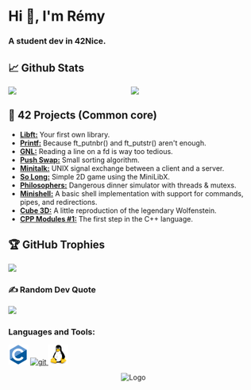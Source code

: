 <h1 >Hi 👋, I'm Rémy</h1>
<h3 >A student dev in 42Nice.</h3>

## 📈 Github Stats
<div style="display: flex; justify-content: space-between;">
  <img src="https://github-readme-stats.vercel.app/api?username=remyd06&theme=react&show_icons=true&hide_border=true&count_private=true" style="width: 48%;">
  <img src="https://github-readme-streak-stats.herokuapp.com/?user=remyd06&theme=react&hide_border=true" style="width: 51%;">
</div>

## 🔭 42 Projects (Common core)
<ul>
    <li><strong><a href="https://github.com/remyd06/1-libft">Libft:</a></strong> Your first own library.</li>
    <li><strong><a href="https://github.com/remyd06/2.1-ft_printf">Printf:</a></strong> Because ft_putnbr() and ft_putstr() aren't enough.</li>
    <li><strong><a href="https://github.com/remyd06/2.2-get_next_line">GNL:</a></strong> Reading a line on a fd is way too tedious.</li>
    <li><strong><a href="https://github.com/remyd06/3.1-push_swap">Push Swap:</a></strong> Small sorting algorithm.</li>
    <li><strong><a href="https://github.com/remyd06/3.2-minitalk">Minitalk:</a></strong> UNIX signal exchange between a client and a server.</li>
    <li><strong><a href="https://github.com/remyd06/3.3-so_long">So Long:</a></strong> Simple 2D game using the MiniLibX.</li>
    <li><strong><a href="https://github.com/remyd06/4.1-philosophers">Philosophers:</a></strong> Dangerous dinner simulator with threads & mutexs.</li>
    <li><strong><a href="https://github.com/remyd06/4.2-minishell">Minishell:</a></strong> A basic shell implementation with support for commands, pipes, and redirections.</li>
    <li><strong><a href="https://github.com/remyd06/5.1-cube3d">Cube 3D:</a></strong> A little reproduction of the legendary Wolfenstein.</li>
    <li><strong><a href="https://github.com/remyd06/5.2-cpp_modules-1">CPP Modules #1:</a></strong> The first step in the C++ language.</li>

</ul>

## 🏆 GitHub Trophies
![](https://github-profile-trophy.vercel.app/?username=remyd06&theme=radical&no-frame=true&no-bg=true&margin-w=4)

### ✍️ Random Dev Quote
![](https://quotes-github-readme.vercel.app/api?type=horizontal&theme=dark)

<h3 >Languages and Tools:</h3>
<p
  <a href="https://www.cprogramming.com/" target="_blank" rel="noreferrer">
    <img src="https://raw.githubusercontent.com/devicons/devicon/master/icons/c/c-original.svg" alt="c" width="40" height="40"/>
  </a>
  <a href="https://git-scm.com/" target="_blank" rel="noreferrer">
    <img src="https://www.vectorlogo.zone/logos/git-scm/git-scm-icon.svg" alt="git" width="40" height="40"/>
  </a>
  <a href="https://www.linux.org/" target="_blank" rel="noreferrer">
    <img src="https://raw.githubusercontent.com/devicons/devicon/master/icons/linux/linux-original.svg" alt="linux" width="40" height="40"/>
  </a>
</p>

<p align="center">
  <img src="https://upload.wikimedia.org/wikipedia/commons/thumb/8/8d/42_Logo.svg/langfr-280px-42_Logo.svg.png" alt="Logo">
</p>


<div align="center">⠀⠀⠀⠀⠀⠀⠀⠀⠀⠀⠀⠀⠀⠀⠀⠀⠀⠀⠀⠀⠀⠀⠀⠀⠀⠀⠀⠀⠀⠀⠀⠀⠀
⠀⠀⠀⠀⠀⠀⠀⠀⠀⠀⠀⠀⠀⠀⠀⠀⠀⠀⠀⠀⠀⠀⠀⠀⠀⠀⠀⠀⠀⠀⠀⠀⠀⠀⠀⠀
</div>
